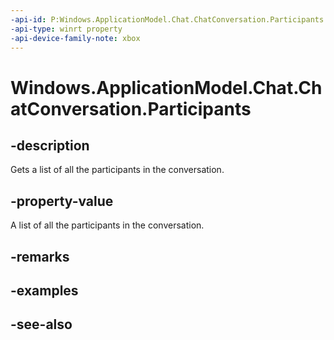 ```yaml
---
-api-id: P:Windows.ApplicationModel.Chat.ChatConversation.Participants
-api-type: winrt property
-api-device-family-note: xbox
---
```


<!-- Property syntax
public Windows.Foundation.Collections.IVector<string> Participants { get; }
-->

# Windows.ApplicationModel.Chat.ChatConversation.Participants

## -description
Gets a list of all the participants in the conversation.

## -property-value
A list of all the participants in the conversation.

## -remarks

## -examples

## -see-also
